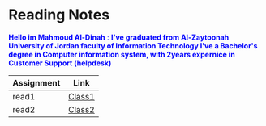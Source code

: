 # Reading Notes


<span style="color:Blue">**Hello im Mahmoud Al-Dinah** : **I've graduated from Al-Zaytoonah University of Jordan faculty of Information Technology I've a Bachelor's degree in Computer information system, with 2years expernice in Customer Support (helpdesk)**</span>

| Assignment      | Link |
| ----------- | ----------- |
| read1     | [Class1](class1.md)      |
| read2  | [Class2](class2.md)        |
